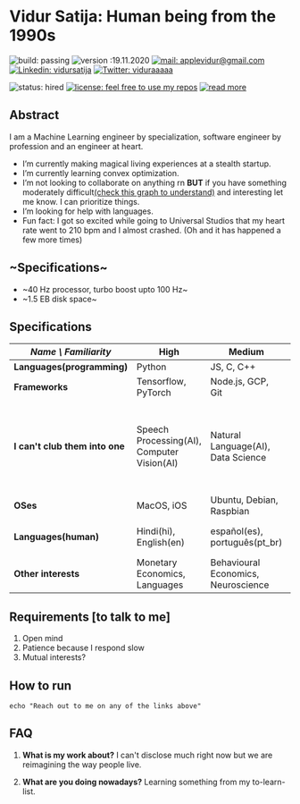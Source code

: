 # Vidur Satija: Human being from the 1990s
![build: passing](https://img.shields.io/badge/build-passing-success)
![version :19.11.2020](https://img.shields.io/badge/version-19.11.2020-informational)
[![mail: applevidur@gmail.com](https://img.shields.io/badge/mail-applevidur%20at%20gmail%20dot%20com-red)](mailto://applevidur@gmail.com)
[![Linkedin: vidursatija](https://img.shields.io/badge/-vidursatija-blue?style=flat-square&logo=Linkedin&logoColor=white&link=https://www.linkedin.com/in/vidursatija/)](https://www.linkedin.com/in/vidursatija/)
[![Twitter: viduraaaaa](https://img.shields.io/badge/-viduraaaaa-blue?style=flat-square&logo=twitter&link=https://www.twitter.com/viduraaaaa)](https://www.twitter.com/viduraaaaa)

![status: hired](https://img.shields.io/badge/status-hired-brightgreen)
[![license: feel free to use my repos](https://img.shields.io/badge/license-feel%20free%20to%20use%20my%20repos-success)](https://github.com/vidursatija)
[![read more](https://img.shields.io/badge/read-more-informational)](https://vidur.netlify.app)
<!-- [![~Twitter:~](https://img.shields.io/twitter/follow/?style=social)](https://twitter.com/) 
[![GitHub vidursatija](https://img.shields.io/github/followers/vidursatija?label=follow&style=social)](https://github.com/vidursatija) -->

## Abstract
I am a Machine Learning engineer by specialization, software engineer by profession and an engineer at heart.
- I’m currently making magical living experiences at a stealth startup.
- I’m currently learning convex optimization.
- I’m not looking to collaborate on anything rn **BUT** if you have something moderately difficult[(check this graph to understand)](https://s3-us-west-2.amazonaws.com/courses-images-archive-read-only/wp-content/uploads/sites/902/2015/02/23224933/CNX_Psych_10_01_YerkesDod.jpg) and interesting let me know. I can prioritize things.
- I’m looking for help with languages.
- Fun fact: I got so excited while going to Universal Studios that my heart rate went to 210 bpm and I almost crashed. (Oh and it has happened a few more times)


## ~Specifications~
- ~40 Hz processor, turbo boost upto 100 Hz~
- ~1.5 EB disk space~


## Specifications
| *Name \ Familiarity* | High | Medium | Low |
| --------------- | --------------- | --------------- | ------------- |
| **Languages(programming)** | Python | JS, C, C++ | Swift, Java |
| **Frameworks** | Tensorflow, PyTorch | Node.js, GCP, Git | Vue.js, AWS |
| **I can't club them into one** | Speech Processing(AI), Computer Vision(AI) | Natural Language(AI), Data Science | Augmented Reality, Parallel Computing, Distributed Systems, Internet of Things |
| **OSes** | MacOS, iOS | Ubuntu, Debian, Raspbian | Windows |
| **Languages(human)** | Hindi(hi), English(en) | español(es), português(pt_br) | italiano(it) // New: deutsche(de)  |
| **Other interests** | Monetary Economics, Languages | Behavioural Economics, Neuroscience | Digital Privacy |

## Requirements [to talk to me]
1. Open mind
2. Patience because I respond slow
3. Mutual interests?

## How to run
```shell
echo "Reach out to me on any of the links above"
```


## FAQ
1. **What is my work about?** I can't disclose much right now but we are reimagining the way people live.

2. **What are you doing nowadays?** Learning something from my to-learn-list.
